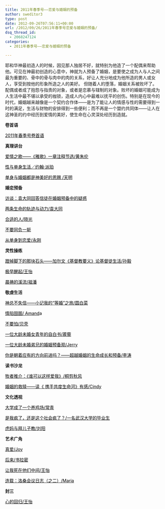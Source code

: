 ```yaml
---
title: 2011年春季号——恋爱与婚姻的预备
author: sweditor3
type: post
date: 2012-09-26T07:56:11+00:00
url: /2012/09/26/2011年春季号恋爱与婚姻的预备/
dsq_thread_id:
  - 2068247124
categories:
  - 2011年春季号——恋爱与婚姻的预备

---
```

耶和华神最初造人的时候，因见那人独居不好，就特别为他造了一个配偶来帮助他。可见在神最初创造的心意中，神就为人预备了婚姻，是要使之成为人与人之间最为重要的、骨中的骨与肉中的肉的关系，好让人充分地成为他所造的男人或女人，享受到按他的形象所造之人的美好。 但随着人的堕落，婚姻关系被败坏了。配偶或者成了抱怨与指责的对象，或者是恋慕与辖制的对象。败坏的婚姻可能成为人生活中最不堪以承受的枷锁，造成人内心中最难以抚平的创伤。特别是在现今的时代，婚姻越来越像是一个契约合作体——是为了能让人的情感与性的需要得到一时的满足，生活与财物的安排得到一些便利；而不再是一个盟约共同体——让人在这神圣的约中经历到爱情的美好，使生命在心灵深处经历到造就。

**卷首语**

<span style="color: #000000;"><a href="/2012/09/26/2011年春季号卷首语/"><span style="color: #000000;">2011年春季号卷首语</span></a></span>

**真理讲台**
  
<span style="color: #000000;"><a href="/2012/09/26/爱情之歌雅歌一章注释节选/"><span style="color: #000000;">爱情之歌——《雅歌》一章注释节选/黄朱伦</span></a></span>
  
<span style="color: #000000;"><a href="/2012/09/26/性与单身生活1/"><span style="color: #000000;">性与单身生活／约翰·派珀</span></a> </span>
  
<span style="color: #000000;"><a href="/2012/09/26/单身与婚姻都是神美好的恩赐1/"><span style="color: #000000;">单身与婚姻都是神美好的恩赐 /天明</span></a></span>

**婚恋预备**
  
<span style="color: #000000;"><a href="/2012/09/26/访谈袁大同回答信徒在婚姻预备中的疑惑/"><span style="color: #000000;">访谈：袁大同回答信徒在婚姻预备中的疑惑</span></a> </span>
  
<span style="color: #000000;"><a href="/2012/09/26/两条生命的轨迹与动力/"><span style="color: #000000;">两条生命的轨迹与动力/袁大同</span></a> </span>
  
<span style="color: #000000;"><a href="/2012/09/26/合适的人/"><span style="color: #000000;">合适的人/晓光</span></a> </span>
  
<span style="color: #000000;"><a href="/2012/09/26/不要同负一轭1/"><span style="color: #000000;">不要同负一轭</span></a> </span>
  
<span style="color: #000000;"><a href="/2012/09/26/从单身到恋爱1/"><span style="color: #000000;">从单身到恋爱/永刚</span></a></span>

**灵性操练**
  
<span style="color: #000000;"><a href="/2012/09/26/蹬掉蹬掉脚下的那块石头1加尔文基督教要义/"><span style="color: #000000;">蹬掉脚下的那块石头——加尔文《基督教要义》论基督徒生活/孙毅</span></a> </span>
  
<span style="color: #000000;"><a href="/2012/09/26/极早醒起/"><span style="color: #000000;">极早醒起/王怡</span></a> </span>
  
<span style="color: #000000;"><a href="/2012/09/26/晨祷的溪流/"><span style="color: #000000;">晨祷的溪流/祖潘</span></a></span>

**敬虔生活**
  
<span style="color: #000000;"><a href="/2012/09/26/神总不失信小记我的『等婚』之旅/"><span style="color: #000000;">神总不失信——小记我的“等婚”之旅/圆白菜</span></a> </span>
  
<span style="color: #000000;"><a href="/2012/09/26/情陷囹圄/"><span style="color: #000000;">情陷囹圄/ Amand</span></a>a </span>
  
<span style="color: #000000;"><a href="/2012/09/26/不要怕/"><span style="color: #000000;">不要怕/贝壳</span></a></span>
  
<span style="color: #000000;"><a href="/2012/09/26/一位大龄未婚女青年的自白书/"><span style="color: #000000;">一位大龄未婚女青年的自白书/蒺藜</span></a> </span>
  
<span style="color: #000000;"><a href="/2012/09/26/一位大龄未婚弟兄的婚姻预备观/"><span style="color: #000000;">一位大龄未婚弟兄的婚姻预备观/Jerry</span></a> </span>
  
<span style="color: #000000;"><a href="/2012/09/26/你是朝着应有的方向前进吗超越婚姻的生命/"><span style="color: #000000;">你是朝着应有的方向前进吗？——超越婚姻的生命成长和预备/李涛</span></a></span>

**读书沙龙**
  
<span style="color: #000000;"><a href="/2012/09/26/牧者推介谁可以这样爱我/"><span style="color: #000000;">牧者推介：《谁可以这样爱我》/桐剪秋风</span></a></span>
  
<span style="color: #000000;"><a href="/2012/09/26/婚姻的救赎读携手共度生命河有感/"><span style="color: #000000;">婚姻的救赎——读《 携手共度生命河》有感/Cindy</span></a></span>

**文化透视**
  
<span style="color: #000000;"><a href="/2012/09/26/大学成了一个养鸡场/"><span style="color: #000000;">大学成了一个养鸡场/常青</span></a> </span>
  
<span style="color: #000000;"><a href="/2012/09/26/是我疯了还是这个社会疯了/"><span style="color: #000000;">是我疯了，还是这个社会疯了？/一名武汉大学的毕业生</span></a> </span>
  
<span style="color: #000000;"><a href="/2012/09/26/虎妈与拜儿子教/"><span style="color: #000000;">虎妈与拜儿子教/刘阳</span></a></span>

**艺术广角**
  
<span style="color: #000000;"><a href="/2012/09/26/真爱/"><span style="color: #000000;">真爱/Joy</span></a> </span>
  
<span style="color: #000000;"><a href="/2012/09/26/后来/"><span style="color: #000000;">后来/书拉密</span></a> </span>
  
<span style="color: #000000;"><a href="/2012/09/26/让我死在他们中间/"><span style="color: #000000;">让我死在他们中间/王怡</span></a></span>

<span style="color: #000000;"><a href="/2012/09/26/洛桑会议日志之二/"><span style="color: #000000;">连载：洛桑会议日志（之二）/Maria</span></a></span>

**封三**

<span style="color: #000000;"><a href="/2012/09/26/心的回归/"><span style="color: #000000;">心的回归/王怡</span></a></span>